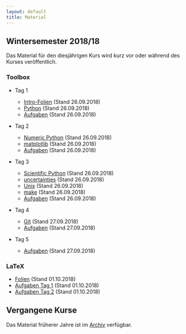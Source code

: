 ```yaml
---
layout: default
title: Material
---
```



## Wintersemester 2018/18

Das Material für den diesjährigen Kurs wird kurz vor oder während des
Kurses veröffentlich.

### Toolbox

- Tag 1
    - [Intro-Folien](files/archive/2018/intro.pdf) (Stand 26.09.2018)
    - [Python](files/archive/2018/python.html) (Stand 26.09.2018)
    - [Aufgaben](files/archive/2018/exercises-toolbox-1.zip) (Stand 26.09.2018)

- Tag 2
    - [Numeric Python](files/archive/2018/numeric-python.html) (Stand 26.09.2018)
    - [matplotlib](files/archive/2018/matplotlib.html) (Stand 26.09.2018)
    - [Aufgaben](files/archive/2018/exercises-toolbox-2.zip) (Stand 26.09.2018)

- Tag 3
    - [Scientific Python](files/archive/2018/scientific-python.html) (Stand 26.09.2018)
    - [uncertainties](files/archive/2018/uncertainties.html) (Stand 26.09.2018)
    - [Unix](files/archive/2018/unix.pdf) (Stand 26.09.2018)
    - [make](files/archive/2018/make.pdf) (Stand 26.09.2018)
    - [Aufgaben](files/archive/2018/exercises-toolbox-3.zip) (Stand 26.09.2018)

- Tag 4
    - [Git](files/archive/2018/git.pdf) (Stand 27.09.2018)
    - [Aufgaben](files/archive/2018/exercises-toolbox-4.zip) (Stand 27.09.2018)

- Tag 5
  - [Aufgaben](files/archive/2018/exercises-toolbox-5.zip) (Stand 27.09.2018)


### LaTeX

- [Folien](files/archive/2018/latex.pdf) (Stand 01.10.2018)
- [Aufgaben Tag 1](files/archive/2018/exercises-latex-1.zip) (Stand 01.10.2018)
- [Aufgaben Tag 2](files/archive/2018/exercises-latex-2.zip) (Stand 01.10.2018)

## Vergangene Kurse

Das Material früherer Jahre ist im [Archiv](archive.html) verfügbar.
